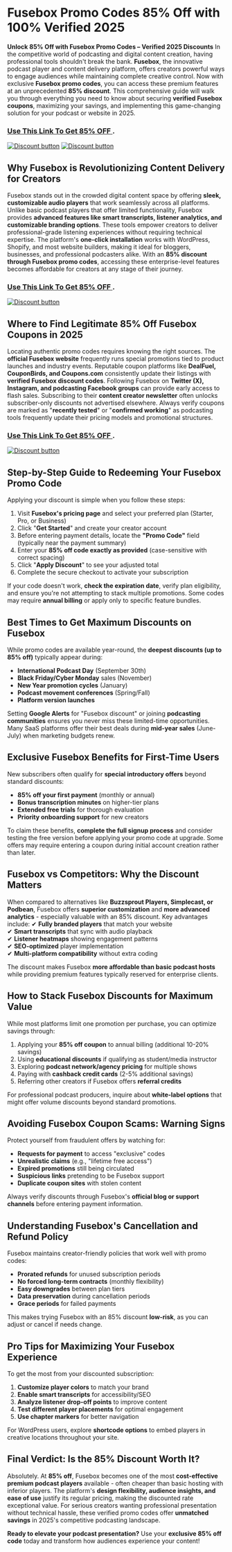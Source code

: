 # Fusebox Promo Codes 85% Off with  100% Verified 2025
**Unlock 85% Off with Fusebox Promo Codes – Verified 2025 Discounts**
In the competitive world of podcasting and digital content creation, having professional tools shouldn't break the bank. **Fusebox**, the innovative podcast player and content delivery platform, offers creators powerful ways to engage audiences while maintaining complete creative control. Now with exclusive **Fusebox promo codes**, you can access these premium features at an unprecedented **85% discount**. This comprehensive guide will walk you through everything you need to know about securing **verified Fusebox coupons**, maximizing your savings, and implementing this game-changing solution for your podcast or website in 2025.


### [Use This Link To Get 85% OFF ](https://app.fusebox.fm/register/?via=abdul).


[![Discount button](https://github.com/user-attachments/assets/20593f43-8db0-4ecb-9071-2d70ba54eb25)](https://app.fusebox.fm/register/?via=abdul)
[![Discount button](https://github.com/user-attachments/assets/604e317a-3651-4ad2-89fb-08e391d34741)](https://app.fusebox.fm/register/?via=abdul)


## **Why Fusebox is Revolutionizing Content Delivery for Creators**

Fusebox stands out in the crowded digital content space by offering **sleek, customizable audio players** that work seamlessly across all platforms. Unlike basic podcast players that offer limited functionality, Fusebox provides **advanced features like smart transcripts, listener analytics, and customizable branding options**. These tools empower creators to deliver professional-grade listening experiences without requiring technical expertise. The platform's **one-click installation** works with WordPress, Shopify, and most website builders, making it ideal for bloggers, businesses, and professional podcasters alike. With an **85% discount through Fusebox promo codes**, accessing these enterprise-level features becomes affordable for creators at any stage of their journey.

### [Use This Link To Get 85% OFF ](https://app.fusebox.fm/register/?via=abdul).


[![Discount button](https://github.com/user-attachments/assets/af6f5532-1c0b-4502-b4d0-acd8ba1dcbb0)](https://app.fusebox.fm/register/?via=abdul)
## **Where to Find Legitimate 85% Off Fusebox Coupons in 2025**

Locating authentic promo codes requires knowing the right sources. The **official Fusebox website** frequently runs special promotions tied to product launches and industry events. Reputable coupon platforms like **DealFuel, CouponBirds, and Coupons.com** consistently update their listings with **verified Fusebox discount codes**. Following Fusebox on **Twitter (X), Instagram, and podcasting Facebook groups** can provide early access to flash sales. Subscribing to their **content creator newsletter** often unlocks subscriber-only discounts not advertised elsewhere. Always verify coupons are marked as "**recently tested**" or "**confirmed working**" as podcasting tools frequently update their pricing models and promotional structures.

### [Use This Link To Get 85% OFF ](https://app.fusebox.fm/register/?via=abdul).


[![Discount button](https://github.com/user-attachments/assets/e5cb2122-5258-4331-bbff-048ba1ae5555)](https://app.fusebox.fm/register/?via=abdul)
## **Step-by-Step Guide to Redeeming Your Fusebox Promo Code**

Applying your discount is simple when you follow these steps:
1. Visit **Fusebox's pricing page** and select your preferred plan (Starter, Pro, or Business)
2. Click "**Get Started**" and create your creator account
3. Before entering payment details, locate the **"Promo Code"** field (typically near the payment summary)
4. Enter your **85% off code exactly as provided** (case-sensitive with correct spacing)
5. Click "**Apply Discount**" to see your adjusted total
6. Complete the secure checkout to activate your subscription

If your code doesn't work, **check the expiration date**, verify plan eligibility, and ensure you're not attempting to stack multiple promotions. Some codes may require **annual billing** or apply only to specific feature bundles.

## **Best Times to Get Maximum Discounts on Fusebox**

While promo codes are available year-round, the **deepest discounts (up to 85% off)** typically appear during:
- **International Podcast Day** (September 30th)
- **Black Friday/Cyber Monday** sales (November)
- **New Year promotion cycles** (January)
- **Podcast movement conferences** (Spring/Fall)
- **Platform version launches**

Setting **Google Alerts** for "Fusebox discount" or joining **podcasting communities** ensures you never miss these limited-time opportunities. Many SaaS platforms offer their best deals during **mid-year sales** (June-July) when marketing budgets renew.

## **Exclusive Fusebox Benefits for First-Time Users**

New subscribers often qualify for **special introductory offers** beyond standard discounts:
- **85% off your first payment** (monthly or annual)
- **Bonus transcription minutes** on higher-tier plans
- **Extended free trials** for thorough evaluation
- **Priority onboarding support** for new creators

To claim these benefits, **complete the full signup process** and consider testing the free version before applying your promo code at upgrade. Some offers may require entering a coupon during initial account creation rather than later.

## **Fusebox vs Competitors: Why the Discount Matters**

When compared to alternatives like **Buzzsprout Players, Simplecast, or Podbean**, Fusebox offers **superior customization** and **more advanced analytics** - especially valuable with an 85% discount. Key advantages include:
✔ **Fully branded players** that match your website  
✔ **Smart transcripts** that sync with audio playback  
✔ **Listener heatmaps** showing engagement patterns  
✔ **SEO-optimized** player implementation  
✔ **Multi-platform compatibility** without extra coding  

The discount makes Fusebox **more affordable than basic podcast hosts** while providing premium features typically reserved for enterprise clients.

## **How to Stack Fusebox Discounts for Maximum Value**

While most platforms limit one promotion per purchase, you can optimize savings through:
1. Applying your **85% off coupon** to annual billing (additional 10-20% savings)
2. Using **educational discounts** if qualifying as student/media instructor
3. Exploring **podcast network/agency pricing** for multiple shows
4. Paying with **cashback credit cards** (2-5% additional savings)
5. Referring other creators if Fusebox offers **referral credits**

For professional podcast producers, inquire about **white-label options** that might offer volume discounts beyond standard promotions.

## **Avoiding Fusebox Coupon Scams: Warning Signs**

Protect yourself from fraudulent offers by watching for:
- **Requests for payment** to access "exclusive" codes
- **Unrealistic claims** (e.g., "lifetime free access")
- **Expired promotions** still being circulated
- **Suspicious links** pretending to be Fusebox support
- **Duplicate coupon sites** with stolen content

Always verify discounts through Fusebox's **official blog or support channels** before entering payment information.

## **Understanding Fusebox's Cancellation and Refund Policy**

Fusebox maintains creator-friendly policies that work well with promo codes:
- **Prorated refunds** for unused subscription periods
- **No forced long-term contracts** (monthly flexibility)
- **Easy downgrades** between plan tiers
- **Data preservation** during cancellation periods
- **Grace periods** for failed payments

This makes trying Fusebox with an 85% discount **low-risk**, as you can adjust or cancel if needs change.

## **Pro Tips for Maximizing Your Fusebox Experience**

To get the most from your discounted subscription:
1. **Customize player colors** to match your brand
2. **Enable smart transcripts** for accessibility/SEO
3. **Analyze listener drop-off points** to improve content
4. **Test different player placements** for optimal engagement
5. **Use chapter markers** for better navigation

For WordPress users, explore **shortcode options** to embed players in creative locations throughout your site.

## **Final Verdict: Is the 85% Discount Worth It?**

Absolutely. At **85% off**, Fusebox becomes one of the most **cost-effective premium podcast players** available - often cheaper than basic hosting with inferior players. The platform's **design flexibility, audience insights, and ease of use** justify its regular pricing, making the discounted rate exceptional value. For serious creators wanting professional presentation without technical hassle, these verified promo codes offer **unmatched savings** in 2025's competitive podcasting landscape.

**Ready to elevate your podcast presentation?** Use your **exclusive 85% off code** today and transform how audiences experience your content!
